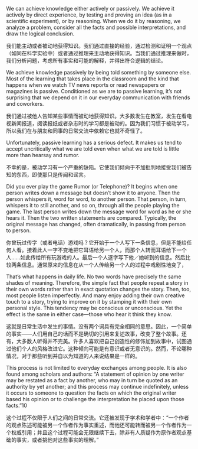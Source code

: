 We can achieve knowledge either actively or passively. We achieve it actively by direct experience, by testing and proving an idea \(as in a scientific experiment\), or by reasoning. When we do it by reasoning, we analyze a problem, consider all the facts and possible interpretations, and draw the logical conclusion.

我们能主动或者被动地获得知识。我们通过直接的经验，通过检测和证明一个观点（如同在科学实验中）或者通过推理来主动地获得知识。当我们通过推理来做时，我们分析问题，考虑所有事实和可能的解释，并得出符合逻辑的结论。

We achieve knowledge passively by being told something by someone else. Most of the learning that takes place in the classroom and the kind that happens when we watch TV news reports or read newspapers or magazines is passive. Conditioned as we are to passive learning, it’s not surprising that we depend on it in our everyday communication with friends and coworkers.

我们通过被他人告知某些事情而被动地获得知识。大多数发生在教室，发生在看电视新闻报道，阅读报纸或者杂志时的学习都是被动的。因为我们习惯于被动学习，所以我们在与朋友和同事的日常交流中依赖它也就不奇怪了。

Unfortunately, passive learning has a serious defect. It makes us tend to accept uncritically what we are told even when what we are told is little more than hearsay and rumor.

不幸的是，被动学习有一个严重的缺陷。它使我们倾向于不加批判地接受我们被告知的东西，即使那只是传闻和谣言。

Did you ever play the game Rumor \(or Telephone\)? It begins when one person writes down a message but doesn’t show it to anyone. Then the person whispers it, word for word, to another person. That person, in turn, whispers it to still another, and so on, through all the people playing the game. The last person writes down the message word for word as he or she hears it. Then the two written statements are compared. Typically, the original message has changed, often dramatically, in passing from person to person.

你曾玩过传字（或者电话）游戏吗？它开始于一个人写下一条信息，但是不能给任何人看。接着此人一字不变地把它耳语给另一个人，而那个人转而耳语给下一个人……如此传给所有玩游戏的人。最后一个人逐字写下他／她听到的信息。然后比较两条信息。通常原来的信息在从一个人传给另一个人的过程中戏剧性地变了，

That’s what happens in daily life. No two words have precisely the same shades of meaning. Therefore, the simple fact that people repeat a story in their own words rather than in exact quotation changes the story. Then, too, most people listen imperfectly. And many enjoy adding their own creative touch to a story, trying to improve on it by stamping it with their own personal style. This tendency may be conscious or unconscious. Yet the effect is the same in either case—those who hear it think they know.

这就是日常生活中发生的事情。没有两个词具有完全相同的意思。因此，一个简单的事实——人们用自己的话而不是确切的引用来复述故事，改变了整个故事。还有，大多数人听得并不完美。许多人喜欢把自己创造性的修饰加到故事中，试图通过他们个人的风格改进它。这种倾向可能是有意识或者无意识的。然而，不论哪种情况，对于那些听到并自以为知道的人来说结果是一样的。

This process is not limited to everyday exchanges among people. It is also found among scholars and authors: “A statement of opinion by one writer may be restated as a fact by another, who may in turn be quoted as an authority by yet another; and this process may continue indefinitely, unless it occurs to someone to question the facts on which the original writer based his opinion or to challenge the interpretation he placed upon those facts.”10

这个过程不仅限于人们之间的日常交流。它还被发现于学术和学者中：“一个作者的观点陈述可能被另一个作者作为事实重述，而他还可能转而被另一个作者作为一个权威引用；并且这个过程可能会无限继续下去，除非有人质疑作为原作者观点基础的事实，或者挑他对这些事实的理解。”

  


